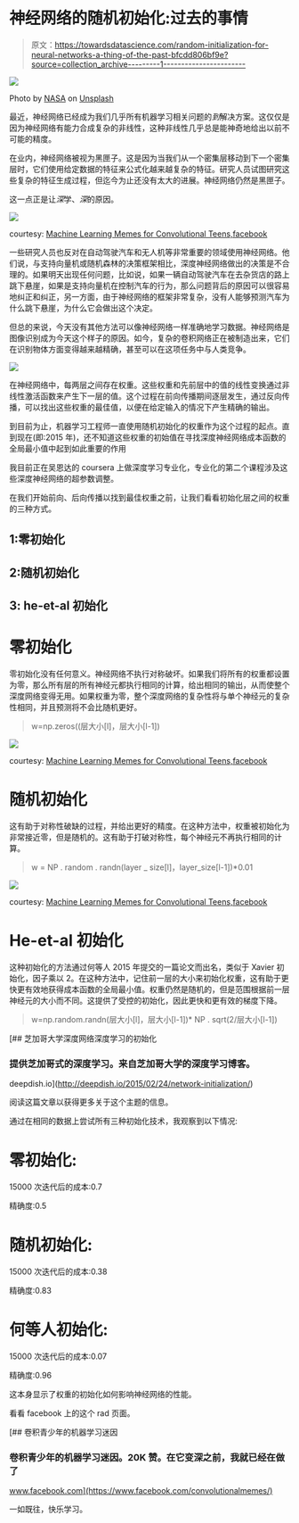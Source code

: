 # 神经网络的随机初始化:过去的事情

> 原文：<https://towardsdatascience.com/random-initialization-for-neural-networks-a-thing-of-the-past-bfcdd806bf9e?source=collection_archive---------1----------------------->

![](img/fefacc60be095fdc02f3bbe65955e611.png)

Photo by [NASA](https://unsplash.com/@nasa?utm_source=medium&utm_medium=referral) on [Unsplash](https://unsplash.com?utm_source=medium&utm_medium=referral)

最近，神经网络已经成为我们几乎所有机器学习相关问题的*到*解决方案。这仅仅是因为神经网络有能力合成复杂的非线性，这种非线性几乎总是能神奇地给出以前不可能的精度。

在业内，神经网络被视为黑匣子。这是因为当我们从一个密集层移动到下一个密集层时，它们使用给定数据的特征来公式化越来越复杂的特征。研究人员试图研究这些复杂的特征生成过程，但迄今为止还没有太大的进展。神经网络仍然是黑匣子。

这一点正是让*深*学、*深*的原因。

![](img/837e881ac617c39a25f63481276566e0.png)

courtesy: [Machine Learning Memes for Convolutional Teens,facebook](https://www.facebook.com/convolutionalmemes/)

一些研究人员也反对在自动驾驶汽车和无人机等非常重要的领域使用神经网络。他们说，与支持向量机或随机森林的决策框架相比，深度神经网络做出的决策是不合理的。如果明天出现任何问题，比如说，如果一辆自动驾驶汽车在去杂货店的路上跳下悬崖，如果是支持向量机在控制汽车的行为，那么问题背后的原因可以很容易地纠正和纠正，另一方面，由于神经网络的框架非常复杂，没有人能够预测汽车为什么跳下悬崖，为什么它会做出这个决定。

但总的来说，今天没有其他方法可以像神经网络一样准确地学习数据。神经网络是图像识别成为今天这个样子的原因。如今，复杂的卷积网络正在被制造出来，它们在识别物体方面变得越来越精确，甚至可以在这项任务中与人类竞争。

![](img/dd082ac7b8a3145ee64bd62aade050df.png)

在神经网络中，每两层之间存在权重。这些权重和先前层中的值的线性变换通过非线性激活函数来产生下一层的值。这个过程在前向传播期间逐层发生，通过反向传播，可以找出这些权重的最佳值，以便在给定输入的情况下产生精确的输出。

到目前为止，机器学习工程师一直使用随机初始化的权重作为这个过程的起点。直到现在(即:2015 年)，还不知道这些权重的初始值在寻找深度神经网络成本函数的全局最小值中起到如此重要的作用

我目前正在吴恩达的 coursera 上做深度学习专业化，专业化的第二个课程涉及这些深度神经网络的超参数调整。

在我们开始前向、后向传播以找到最佳权重之前，让我们看看初始化层之间的权重的三种方式。

## 1:零初始化

## 2:随机初始化

## 3: he-et-al 初始化

# 零初始化

零初始化没有任何意义。神经网络不执行对称破坏。如果我们将所有的权重都设置为零，那么所有层的所有神经元都执行相同的计算，给出相同的输出，从而使整个深度网络变得无用。如果权重为零，整个深度网络的复杂性将与单个神经元的复杂性相同，并且预测将不会比随机更好。

> w=np.zeros((层大小[l]，层大小[l-1])

![](img/fdf93e21bcd120942dfc0924bc70fd9c.png)

courtesy: [Machine Learning Memes for Convolutional Teens,facebook](https://www.facebook.com/convolutionalmemes/)

# 随机初始化

这有助于对称性破缺的过程，并给出更好的精度。在这种方法中，权重被初始化为非常接近零，但是随机的。这有助于打破对称性，每个神经元不再执行相同的计算。

> w = NP . random . randn(layer _ size[l]，layer_size[l-1])*0.01

![](img/7c206baf99c639f3a6d0c6f485b2d8fc.png)

courtesy: [Machine Learning Memes for Convolutional Teens,facebook](https://www.facebook.com/convolutionalmemes/)

# He-et-al 初始化

这种初始化的方法通过何等人 2015 年提交的一篇论文而出名，类似于 Xavier 初始化，因子乘以 2。在这种方法中，记住前一层的大小来初始化权重，这有助于更快更有效地获得成本函数的全局最小值。权重仍然是随机的，但是范围根据前一层神经元的大小而不同。这提供了受控的初始化，因此更快和更有效的梯度下降。

> w=np.random.randn(层大小[l]，层大小[l-1])* NP . sqrt(2/层大小[l-1])

 [## 芝加哥大学深度网络深度学习的初始化

### 提供芝加哥式的深度学习。来自芝加哥大学的深度学习博客。

deepdish.io](http://deepdish.io/2015/02/24/network-initialization/) 

阅读这篇文章以获得更多关于这个主题的信息。

通过在相同的数据上尝试所有三种初始化技术，我观察到以下情况:

# 零初始化:

15000 次迭代后的成本:0.7

精确度:0.5

# 随机初始化:

15000 次迭代后的成本:0.38

精确度:0.83

# 何等人初始化:

15000 次迭代后的成本:0.07

精确度:0.96

这本身显示了权重的初始化如何影响神经网络的性能。

看看 facebook 上的这个 rad 页面。

[](https://www.facebook.com/convolutionalmemes/) [## 卷积青少年的机器学习迷因

### 卷积青少年的机器学习迷因。20K 赞。在它变深之前，我就已经在做了

www.facebook.com](https://www.facebook.com/convolutionalmemes/) 

一如既往，快乐学习。